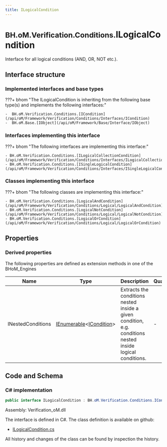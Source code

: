 ```yaml
---
title: ILogicalCondition
---
```


# <small>BH.oM.Verification.Conditions.</small>**ILogicalCondition**

Interface for all logical conditions (AND, OR, NOT etc.).

## Interface structure

### Implemented interfaces and base types

???+ bhom "The ILogicalCondition is inheriting from the following base type(s) and implements the following interfaces:"

    -  BH.oM.Verification.Conditions.[ICondition](/api/oM/Framework/Verification/Conditions/Interfaces/ICondition)
    -  BH.oM.Base.[IObject](/api/oM/Framework/Base/Interface/IObject)


### Interfaces implementing this interface

???+ bhom "The following interfaces are implementing this interface:"

    - BH.oM.Verification.Conditions.[ILogicalCollectionCondition](/api/oM/Framework/Verification/Conditions/Interfaces/ILogicalCollectionCondition)
    - BH.oM.Verification.Conditions.[ISingleLogicalCondition](/api/oM/Framework/Verification/Conditions/Interfaces/ISingleLogicalCondition)


### Classes implementing this interface

???+ bhom "The following classes are implementing this interface:"

    - BH.oM.Verification.Conditions.[LogicalAndCondition](/api/oM/Framework/Verification/Conditions/Logical/LogicalAndCondition)
    - BH.oM.Verification.Conditions.[LogicalNotCondition](/api/oM/Framework/Verification/Conditions/Logical/LogicalNotCondition)
    - BH.oM.Verification.Conditions.[LogicalOrCondition](/api/oM/Framework/Verification/Conditions/Logical/LogicalOrCondition)


## Properties

### Derived properties

The following properties are defined as extension methods in one of the BHoM_Engines

| Name             | Type             | Description      | Quantity         | Engine           |
|------------------|------------------|------------------|------------------|------------------|
| INestedConditions | [IEnumerable](https://learn.microsoft.com/en-us/dotnet/api/System.Collections.Generic.IEnumerable-1?view=netstandard-2.0)&lt;[ICondition](/api/oM/Framework/Verification/Conditions/Interfaces/ICondition)&gt; | Extracts the conditions nested inside a given condition, e.g. conditions nested inside logical conditions. | - | Verification_Engine |


## Code and Schema

### C# implementation

``` C# title="C#"
public interface ILogicalCondition : BH.oM.Verification.Conditions.ICondition, BH.oM.Base.IObject
```

Assembly: Verification_oM.dll

The interface is defined in C#. The class definition is available on github:

- [ILogicalCondition.cs](https://github.com/BHoM/BHoM/blob/develop/Verification_oM/Conditions\Interfaces\ILogicalCondition.cs)

All history and changes of the class can be found by inspection the history.
